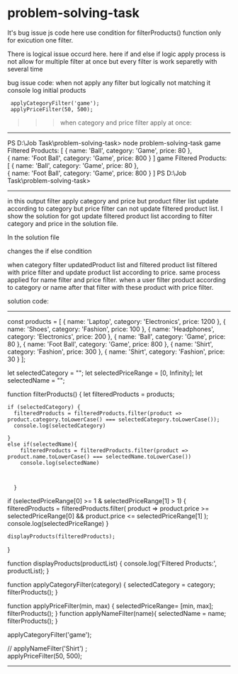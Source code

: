 ﻿# problem-solving-task

 It's bug issue js code here use condition for filterProducts() function only for exicution one filter. 

 There is logical issue occurd here.
 here if and else if logic apply process is not allow for multiple filter at once but every filter is work separetly with several time
 
bug issue code:
    when not apply any filter but logically not matching it console log initial products 
    
     applyCategoryFilter('game');
     applyPriceFilter(50, 500);  
 >>>when category and price filter apply at once:
______________________________________________________________________________
 PS D:\Job Task\problem-solving-task> node problem-solving-task
game
Filtered Products: [
  { name: 'Ball', category: 'Game', price: 80 },     
  { name: 'Foot Ball', category: 'Game', price: 800 }
]
game
Filtered Products: [
  { name: 'Ball', category: 'Game', price: 80 },     
  { name: 'Foot Ball', category: 'Game', price: 800 }
]
PS D:\Job Task\problem-solving-task> 
_____________________________________________________________________________

in this output filter apply category and price but product filter list update according to category but price filter can not update filtered product list. I show the solution for got update filtered product list according to filter category and price in the solution file.


In the solution file 

changes the if else condition 

when category filter updatedProduct list and  filtered product list filtered with price filter and update product list according to price.
same process applied for name filter and price filter.
when a user filter product according to category or name after that filter with these product with price filter.

solution code:

-----------------------------------------------------------------------------------------------------------------------------------------------------------
const products = [
    {  name: 'Laptop', category: 'Electronics', price: 1200 },
    {  name: 'Shoes', category: 'Fashion', price: 100 },
    {  name: 'Headphones', category: 'Electronics', price: 200 },
    {  name: 'Ball', category: 'Game', price: 80 },
    {  name: 'Foot Ball', category: 'Game', price: 800 },
    {  name: 'Shirt', category: 'Fashion', price: 300 },
    {  name: 'Shirt', category: 'Fashion', price: 30 }
  ];
  
  
  let selectedCategory = ""; 
  let selectedPriceRange = [0, Infinity];
  let selectedName = "";
  
  
  function filterProducts() {
    let filteredProducts = products;
  
   
    if (selectedCategory) {
      filteredProducts = filteredProducts.filter(product => product.category.toLowerCase() === selectedCategory.toLowerCase());
      console.log(selectedCategory)
      
    }
    else if(selectedName){
        filteredProducts = filteredProducts.filter(product => product.name.toLowerCase() === selectedName.toLowerCase())
        console.log(selectedName)

      
    
      }
  
   
   if (selectedPriceRange[0] >= 1 & selectedPriceRange[1] > 1) {
      filteredProducts = filteredProducts.filter(
        product => product.price >= selectedPriceRange[0] && product.price <= selectedPriceRange[1]
      );
      console.log(selectedPriceRange)
    }
    
  
  
  
    displayProducts(filteredProducts);
  }
  
  
  function displayProducts(productList) {
    console.log('Filtered Products:', productList);
  }
  
  
  function applyCategoryFilter(category) {
    selectedCategory = category;
    filterProducts(); 
  }
  
  function applyPriceFilter(min, max) {
    selectedPriceRange= [min, max];
    filterProducts(); 
  }
  function applyNameFilter(name){
    selectedName = name;
    filterProducts(); 
  }
  
  applyCategoryFilter('game');

    
//   applyNameFilter('Shirt') ;   
  applyPriceFilter(50, 500);
  
-----------------------------------------------------------------------------------------------------------------


